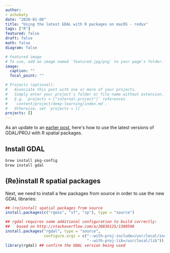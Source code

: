 ```yaml
---
author:
- achubaty
date: "2020-01-08"
title: "Using the latest GDAL with R packages on macOS - redux"
tags: ["R"]
featured: false
draft: false
math: false
diagram: false

# Featured image
# To use, add an image named `featured.jpg/png` to your page's folder.
image:
  caption: ""
  focal_point: ""

# Projects (optional).
#   Associate this post with one or more of your projects.
#   Simply enter your project's folder or file name without extension.
#   E.g. `projects = ["internal-project"]` references
#   `content/project/deep-learning/index.md`.
#   Otherwise, set `projects = []`.
projects: []
---
```


As an update to an [earlier post](/post/2016-12-13-using-latest-gdal-macos), here's how to use the latest versions of GDAL/PROJ with R spatial packages.

## Install GDAL

```bash
brew install pkg-config
brew install gdal
```

## (Re)install R spatial packages

Next, we need to install a few packages from source in order to use the new GDAL libraries:

```r
## (re)install spatial packages from source
install.packages(c("rgeos", "sf", "sp"), type = "source")

## rgdal requires some additional configuration to build correctly:
##   based on http://stackoverflow.com/a/26836125/1380598
install.packages("rgdal", type = "source",
                 configure.args = c("--with-proj-include=/usr/local/include",
                                    "--with-proj-lib=/usr/local/lib"))
library(rgdal) ## confirm the GDAL version being used
```

